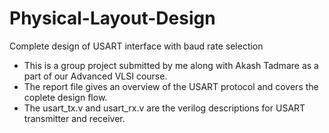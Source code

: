 # Physical-Layout-Design
Complete design of USART interface with baud rate selection
- This is a group project submitted by me along with Akash Tadmare as a part of our Advanced VLSI course.
- The report file gives an overview of the USART protocol and covers the coplete design flow.
- The usart_tx.v and usart_rx.v are the verilog descriptions for USART transmitter and receiver.
